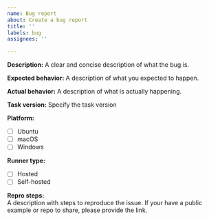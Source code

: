 ```yaml
---
name: Bug report
about: Create a bug report
title: ''
labels: bug
assignees: ''

---
```


**Description:**
A clear and concise description of what the bug is.

**Expected behavior:**
A description of what you expected to happen.

**Actual behavior:**
A description of what is actually happening.

**Task version:**
Specify the task version

**Platform:**
- [ ] Ubuntu
- [ ] macOS
- [ ] Windows

**Runner type:**
- [ ] Hosted
- [ ] Self-hosted

**Repro steps:**  
A description with steps to reproduce the issue. If your have a public example or repo to share, please provide the link.
